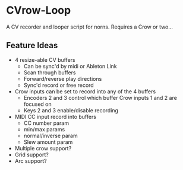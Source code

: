 # CVrow-Loop

A CV recorder and looper script for norns. Requires a Crow or two...

## Feature Ideas

* 4 resize-able CV buffers
  * Can be sync'd by midi or Ableton Link
  * Scan through buffers
  * Forward/reverse play directions
  * Sync'd record or free record
* Crow inputs can be set to record into any of the 4 buffers
  * Encoders 2 and 3 control which buffer Crow inputs 1 and 2 are focused on
  * Keys 2 and 3 enable/disable recording
* MIDI CC input record into buffers
  * CC number param
  * min/max params
  * normal/inverse param
  * Slew amount param
* Multiple crow support?
* Grid support?
* Arc support?
